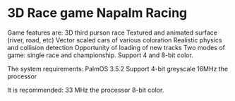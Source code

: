 # 3D Race game Napalm Racing

Game features are:
	3D third purson race
	Textured and animated surface (river, road, etc)
	Vector scaled cars of various coloration
	Realistic physics and collision detection
	Opportunity of loading of new tracks
	Two modes of game: single race and championship.
	Support 4 and 8-bit color.

The system requirements:
	PalmOS 3.5.2
	Support 4-bit greyscale
	16MHz the processor

It is recommended:
	33 MHz the processor 
	8-bit color.
